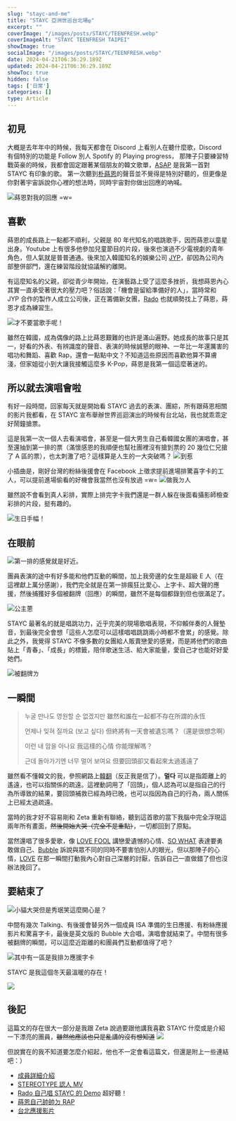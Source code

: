 ```yaml
---
slug: "stayc-and-me"
title: "STAYC 亞洲世巡台北場დ"
excerpt: ""
coverImage: "/images/posts/STAYC/TEENFRESH.webp"
coverImageAlt: "STAYC TEENFRESH TAIPEI" 
showImage: true
socialImage: "/images/posts/STAYC/TEENFRESH.webp"
date: 2024-04-21T06:36:29.189Z
updated: 2024-04-21T06:36:29.189Z
showToc: true
hidden: false
tags: ['日常']
categories: []
type: Article
---
```


## 初見

大概是去年年中的時候，我每天都會在 Discord 上看別人在聽什麼歌，Discord 有個特別的功能是 Follow 別人 Spotify 的 Playing progress，
那陣子只要練習特戰英豪的時候，我都會固定跟著某個朋友的韓文歌單，[ASAP](https://open.spotify.com/track/5BXr7hYZQOeRttkeWYTq5S?si=8c321d2146ea4326) 是我第一首對 STAYC 有印象的歌。
第一次聽到[朴蒔恩](https://zh.wikipedia.org/zh-tw/%E6%9C%B4%E8%92%94%E6%81%A9)的聲音並不覺得是特別好聽的，但更像是你對著宇宙訴說你心裡的想法時，同時宇宙對你做出回應的吶喊。

![](/images/posts/STAYC/SIEUN1.webp "蒔恩對我的回應 =w=") 

## 喜歡

蒔恩的成長路上一點都不順利，父親是 80 年代知名的唱跳歌手，因而蒔恩以童星出身。Youtube 上有很多他參加兒童節目的片段，後來也演過不少電視劇的青年角色，但人氣就是普普通通。後來加入韓國知名的娛樂公司 [JYP](https://zh.wikipedia.org/wiki/JYP%E5%A8%9B%E6%A8%82)，卻因為公司內部整併部門，還在練習階段就協議解約離開。

有這麼知名的父親，卻從青少年開始，在演藝路上受了這麼多挫折，我想蒔恩內心其實一直承受著很大的壓力吧？俗話說：「機會是留給準備好的人」，當時常和 JYP 合作的製作人成立公司後，正在籌備新女團，[Rado](https://zh.wikipedia.org/wiki/Rado) 也就順勢找上了蒔恩，蒔恩才成為練習生。

![](/images/posts/STAYC/SIEUN.webp "才不要當歌手呢！") 

雖然在韓國，成為偶像的路上比蒔恩艱難的也許是滿山遍野。她成長的故事只是其一，好看的外表、有辨識度的聲音、表演的時候誠懇的眼神、一年比一年還厲害的唱功和舞蹈、喜歡 Rap，還會一點點中文？不知道這些原因而喜歡他算不算膚淺，但家姐從小到大讓我接觸這麼多 K-Pop，蒔恩是我第一個這麼著迷的。

## 所以就去演唱會啦

有好一段時間，回家每天就是開始看 STAYC 過去的表演、團綜，所有跟蒔恩相關的影片我都看，在 STAYC 宣布舉辦世界巡迴演出的時候有台北站，我也就乖乖定好鬧鐘搶票。

這是我第一次一個人去看演唱會，甚至是一個大男生自己看韓國女團的演唱會，甚至還抽到第一排的票（滿懷感恩的我順便也幫社團裡沒有搶到票的 20 幾位仁兄搶了 A 區的票），也太刺激了吧？這樣算是人生的一大突破嗎？
![](/images/posts/STAYC/hi.webp "到惹")

小插曲是，剛好台灣的粉絲後援會在 Facebook 上徵求提前進場排驚喜字卡的工人，可以提前進場偷看的好機會我當然也沒有放過 =w=
![](/images/posts/STAYC/table.webp "做我ㄉ人") 

雖然說不會看到真人彩排，實際上排完字卡我們還是一群人躲在後面看攝影師檢查彩排的片段，挺有趣的。

![](/images/posts/STAYC/ISA-HBD.webp "生日手幅！") 


## 在眼前

![](/images/posts/STAYC/talking.webp "第一排的感覺就是好近。")

團員表演的途中有好多能和他們互動的瞬間，加上我旁邊的女生是超級 E 人（在這裡獻上萬分感謝），我們完全就是在第一排瘋狂比愛心、上字卡、超大聲的應援，然後捕獲好多個被翻牌（回應）的瞬間，雖然不是每個都錄到但也很滿足了。

![](/images/posts/STAYC/SIEUN3.webp "公主蒽") 

STAYC 最著名的就是唱跳功力，近乎完美的現場歌唱表現，不仰賴伴奏的人聲墊音，到最後完全會想「這些人怎麼可以這樣唱唱跳跳兩小時都不會累」的感覺。除此之外，我覺得 STAYC 不像多數的女團給人販賣戀愛的感覺，而是將他們的歌曲貼上「青春」、「成長」的標籤，陪伴歌迷生活、給大家能量，愛自己才也能好好愛她們。

![](/images/posts/STAYC/SIEUN2.avif "被翻牌ㄌ") 

## 一瞬間

> 누굴 만나도 영원할 순 없겠지만
> 雖然和誰在一起都不存在所謂的永恆
> 
> 언제나 잊혀 질까요 (보고 싶다)
> 但終將有一天會被遺忘嗎？（還是很想念啊）
> 
> 이런 내 맘을 아나요
> 我這樣的心情 你能理解嗎？
> 
> 근데 돌아가기엔 너무 멀어 보여요
> 但要回頭卻又看起來太過遙遠了

雖然看不懂韓文的我，參照網路上[韓翻](https://joleneyang79.pixnet.net/blog/post/67070317)（反正我是信了）。**멀다** 可以是指距離上的遙遠，也可以指關係的疏遠。這裡動詞用了「回頭」，個人認為可以是指自己的行為所導致的結果，要回頭補救已經為時已晚，也可以指因為自己的行為，兩人關係上已經太過疏遠。

當時的我才好不容易剛和 Zeta 重新有聯絡，聽到這首歌的當下我腦中完全浮現這兩年所有畫面，~~然後開始大哭（完全不是重點）~~，一切都回到了原點。

當然還唱了很多愛歌，像 [LOVE FOOL](https://open.spotify.com/track/2OhOkew9BkkLTGBG9cFOz5?si=3945678e9fff4bd2) 講戀愛遺憾的心情、[SO WHAT](https://open.spotify.com/track/6hC2Qn11Fzw4Ufi4XH6z2m?si=64c4f143d7d64325) 表達要勇敢做自己、[Bubble](https://open.spotify.com/track/4P5ozkI1bxiGxA5rZ27jlO?si=14cb46aec7c84a3c) 訴說與眾不同的同時不要害怕別人的眼光，但以那陣子的心情，[LOVE](https://open.spotify.com/track/30VA0uReR9jKiFU7ddriN6?si=e2e66d727bf548c3) 在那一瞬間打動我內心對自己深層的討厭，告訴自己一直做錯了但也沒辦法挽回了。

## 要結束了

![](/images/posts/STAYC/sad.webp "小貓大哭但是秀珉笑這麼開心是？") 

中間有幾次 Talking、有後援會替另外一個成員 ISA 準備的生日應援、有粉絲應援影片和驚喜字卡，最後是英文版的 Bubble 大合唱，演唱會就結束了。中間有很多被翻牌的瞬間，可以這麼近距離的和團員們互動都值得了吧？

![](/images/posts/STAYC/card.webp "其中有一區是我排ㄉ應援字卡") 

STAYC 是我這個冬天最溫暖的存在！

![](/images/posts/STAYC/end1.webp) 

## 後記

這篇文的存在很大一部分是我跟 Zeta 說過要跟他講我喜歡 STAYC 什麼或是介紹一下漂亮的團員，~~雖然他應該也只是亂講的沒有想知道~~
![](/images/posts/STAYC/end.webp) 

但說實在的我不知道要怎麼介紹起，他也不一定會看這篇文，但還是附上一些連結吧：）

 - [成員詳細介紹](https://www.dcard.tw/f/stayc/p/251854195)
 - [STEREOTYPE 認人 MV](https://www.youtube.com/watch?v=fUokJfkGzlA)
 - [Rado 自己唱 STAYC 的 Demo](https://www.bilibili.com/video/BV1ss4y1r7bY/?spm_id_from=333.788.recommend_more_video.6&vd_source=e2a724cde17e830b44c358b8d03bc2e7) 超好聽！
 - [蒔恩自己帥帥ㄉ RAP](https://www.bilibili.com/video/BV1Xa4y167Y1/?spm_id_from=333.337.search-card.all.click)
 - [台北應援影片](https://www.youtube.com/watch?v=FEYqSzz-VAg)